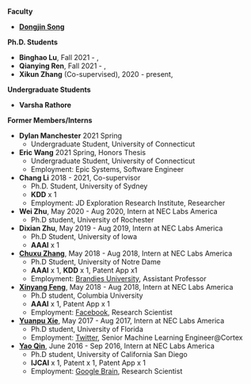 
**Faculty**
* [**Dongjin Song**](https://songdj.github.io/)

**Ph.D. Students**

* **Binghao Lu**, Fall 2021 - ,
* **Qianying Ren**, Fall 2021 - ,
* **Xikun Zhang** (Co-supervised), 2020 - present,

**Undergraduate Students**
* **Varsha Rathore**

**Former Members/Interns**
* **Dylan Manchester** 2021 Spring
  * Undergraduate Student, University of Connecticut
* **Eric Wang** 2021 Spring, Honors Thesis
  * Undergraduate Student, University of Connecticut
  * Employment: Epic Systems, Software Engineer
* **Chang Li** 2018 - 2021, Co-supervisor
  * Ph.D. Student, University of Sydney
  * **KDD** x 1
  * Employment: JD Exploration Research Institute, Researcher
* **Wei Zhu**, May 2020 - Aug 2020, Intern at NEC Labs America
  * Ph.D student, University of Rochester
* **Dixian Zhu**, May 2019 - Aug 2019, Intern at NEC Labs America
  * Ph.D Student, University of Iowa
  * **AAAI** x 1
* [**Chuxu Zhang**](https://chuxuzhang.github.io/), May 2018 - Aug 2018, Intern at NEC Labs America
  * Ph.D Student, University of Notre Dame
  * **AAAI** x 1, **KDD** x 1, Patent App x1
  * Employment: [Brandies University](https://www.brandeis.edu/), Assistant Professor
* [**Xinyang Feng**](http://www.columbia.edu/~xf2143/), May 2018 - Aug 2018, Intern at NEC Labs America
  * Ph.D student, Columbia University
  * **AAAI** x 1, Patent App x 1
  * Employment: [Facebook](www.facebook.com), Research Scientist
* [**Yuanpu Xie**](https://www.linkedin.com/in/yuanpu-x-712a6353/), May 2017 - Aug 2017, Intern at NEC Labs America
  * Ph.D student, University of Florida
  * Employment: [Twitter](https://twitter.com/), Senior Machine Learning Engineer@Cortex
* [**Yao Qin**](http://cseweb.ucsd.edu/~yaq007/), June 2016 - Sep 2016, Intern at NEC Labs America
  * Ph.D student, University of California San Diego
  * **IJCAI** x 1, Patent x 1, Patent App x 1
  * Employment: [Google Brain](https://research.google/teams/brain/), Research Scientist
